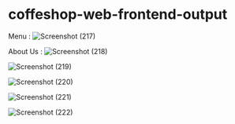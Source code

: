 # coffeshop-web-frontend-output

Menu :
![Screenshot (217)](https://user-images.githubusercontent.com/114411272/220236037-ada92aef-4fbe-4370-af01-5fe703f1fbc2.png)

About Us :
![Screenshot (218)](https://user-images.githubusercontent.com/114411272/220236087-09c9236e-d67c-4533-a138-10d09ec3f0e3.png)

![Screenshot (219)](https://user-images.githubusercontent.com/114411272/220236155-523d5916-c26f-4ba8-adfa-c78131ae8ef0.png)

![Screenshot (220)](https://user-images.githubusercontent.com/114411272/220236224-b1ff8c01-f58f-43e6-9991-61980d319884.png)

![Screenshot (221)](https://user-images.githubusercontent.com/114411272/220236292-e170c0c6-71ec-4d3c-a23d-6a99d77e516b.png)

![Screenshot (222)](https://user-images.githubusercontent.com/114411272/220236355-f7438b55-6598-4271-9bc2-f0757d4bafa8.png)
